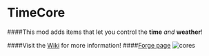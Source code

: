 # TimeCore
####This mod adds items that let you control the **time** *and* **weather**!

####Visit the [Wiki](https://github.com/pokeba/TimeCore/wiki) for more information!
####[Forge page](https://minecraft.curseforge.com/projects/timecore)
![cores](http://i.imgur.com/52Zmwsp.gifv)
